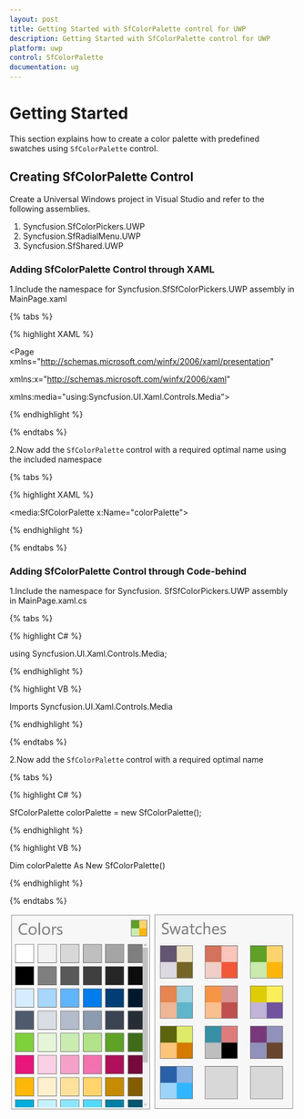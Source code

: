 ```yaml
---
layout: post
title: Getting Started with SfColorPalette control for UWP
description: Getting Started with SfColorPalette control for UWP
platform: uwp
control: SfColorPalette
documentation: ug
---
```


# Getting Started

This section explains how to create a color palette with predefined swatches using `SfColorPalette` control.

## Creating SfColorPalette Control

Create a Universal Windows project in Visual Studio and refer to the following assemblies.

1. Syncfusion.SfColorPickers.UWP
2. Syncfusion.SfRadialMenu.UWP
3. Syncfusion.SfShared.UWP

### Adding SfColorPalette Control through XAML

1.Include the namespace for Syncfusion.SfSfColorPickers.UWP assembly in MainPage.xaml

{% tabs %}

{% highlight XAML %}

<Page xmlns="http://schemas.microsoft.com/winfx/2006/xaml/presentation"

xmlns:x="http://schemas.microsoft.com/winfx/2006/xaml"

xmlns:media="using:Syncfusion.UI.Xaml.Controls.Media">

{% endhighlight %}

{% endtabs %}

2.Now add the `SfColorPalette` control with a required optimal name using the included namespace

{% tabs %}

{% highlight XAML %}

<media:SfColorPalette x:Name="colorPalette">

{% endhighlight %}

{% endtabs %}

### Adding SfColorPalette Control through Code-behind

1.Include the namespace for Syncfusion. SfSfColorPickers.UWP assembly in MainPage.xaml.cs

{% tabs %}

{% highlight C# %}

using Syncfusion.UI.Xaml.Controls.Media;

{% endhighlight %}

{% highlight VB %}

Imports Syncfusion.UI.Xaml.Controls.Media

{% endhighlight %}

{% endtabs %}

2.Now add the `SfColorPalette` control with a required optimal name 

{% tabs %}

{% highlight C# %}

SfColorPalette colorPalette = new SfColorPalette();

{% endhighlight %}

{% highlight VB %}

Dim colorPalette As New SfColorPalette()

{% endhighlight %}

{% endtabs %}

![](SfColorPalette-images/SfColorPalette-img1.jpeg)